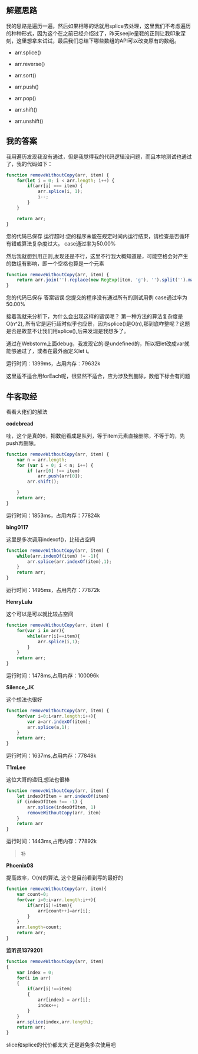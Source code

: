 ## 解题思路

我的思路是遍历一遍，然后如果相等的话就用splice去处理，这里我们不考虑遍历的种种形式，因为这个在之前已经介绍过了，昨天seejie童鞋的正则让我印象深刻，这里想拿来试试，最后我们总结下哪些数组的API可以改变原有的数组。

* arr.splice()

* arr.reverse()

* arr.sort()

* arr.push()

* arr.pop()

* arr.shift()

* arr.unshift()


## 我的答案

我用遍历发现我没有通过，但是我觉得我的代码逻辑没问题，而且本地测试也通过了，我的代码如下：

```js
function removeWithoutCopy(arr, item) {
    for(let i = 0; i < arr.length; i++) {
        if(arr[i] === item) {
            arr.splice(i, 1);
            i--;
        }
    }

    return arr;
}

```
您的代码已保存
运行超时:您的程序未能在规定时间内运行结束，请检查是否循环有错或算法复杂度过大。
case通过率为50.00%

然后我就想到用正则,发现还是不行，这里不行我大概知道是，可能空格会对产生的数组有影响，即一个空格也算是一个元素

```js
function removeWithoutCopy(arr, item) {
    return arr.join('').replace(new RegExp(item, 'g'), '').split('').map(x => parseInt(x));
}
```
您的代码已保存
答案错误:您提交的程序没有通过所有的测试用例
case通过率为50.00%

接着我就来分析下，为什么会出现这样的错误呢？ 第一种方法的算法复杂度是O(n^2),
所有它是运行超时似乎也应景，因为splice()是O(n),那到底咋整呢？这题是否是故意不让我们用splice(),后来发现是我想多了。

通过在Webstorm上面debug，我发现它的i是undefined的，所以把let改成var就能够通过了，或者在最外面定义let i。

运行时间：1399ms，占用内存：79632k

这里适不适合用forEach呢，很显然不适合，应为涉及到删除，数组下标会有问题

## 牛客取经

看看大佬们的解法

**codebread**

哇，这个是真的6，把数组看成是队列，等于item元素直接删除，不等于的，先push再删除。

```js
function removeWithoutCopy(arr, item) {
    var n = arr.length;
    for (var i = 0; i < n; i++) {
        if (arr[0] !== item)
            arr.push(arr[0]);
        arr.shift();

    }
    return arr;
}

```
运行时间：1853ms，占用内存：77824k


**bing0117**

这里是多次调用indexof()，比较占空间

```js
function removeWithoutCopy(arr, item) {
    while(arr.indexOf(item) != -1){
        arr.splice(arr.indexOf(item),1);
    }
    return arr;
}
```
运行时间：1495ms，占用内存：77872k

**HenryLulu**

这个可以是可以就比较占空间

```js
function removeWithoutCopy(arr, item) {
    for(var i in arr){
        while(arr[i]==item){
            arr.splice(i,1);
        }
    }
    return arr;
}
```
运行时间：1478ms,占用内存：100096k

**Silence_JK**

这个想法也很好

```js
function removeWithoutCopy(arr, item) {
    for(var i=0;i<arr.length;i++){
        var a=arr.indexOf(item);
        arr.splice(a,1);
    }
    return arr;
}
```
运行时间：1637ms,占用内存：77848k

**T1mLee**

这位大哥的递归,想法也很棒

```js
function removeWithoutCopy(arr, item) {
    let indexOfItem = arr.indexOf(item)
    if (indexOfItem !== -1) {
        arr.splice(indexOfItem, 1)
        removeWithoutCopy(arr, item)
    }
    return arr
}
```

运行时间：1443ms,占用内存：77892k


> 补

**Phoenix08**

提高效率，O(n)的算法, 这个是目前看到写的最好的
```js
function removeWithoutCopy(arr, item){
    var count=0;
    for(var i=0;i<arr.length;i++){
        if(arr[i]!=item){
            arr[count++]=arr[i];
        }
    }
    arr.length=count;
    return arr;
}
```

**监听员1379201**

```js
function removeWithoutCopy(arr, item) 
{
    var index = 0;
    for(i in arr)
    {
        if(arr[i]!==item)
        {
            arr[index] = arr[i];
            index++;
        }
    }
    arr.splice(index,arr.length);
    return arr;
}
```
slice和splice的代价都太大 还是避免多次使用吧

